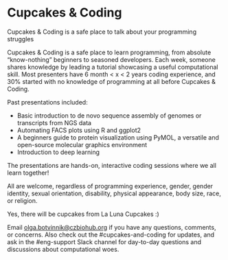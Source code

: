 # Cupcakes & Coding
Cupcakes &amp; Coding is a safe place to talk about your programming struggles

Cupcakes & Coding is a safe place to learn programming, from absolute “know-nothing” beginners to seasoned developers. Each week, someone shares knowledge by leading a tutorial showcasing a useful computational skill. Most presenters have 6 month < x < 2 years coding experience, and 30% started with no knowledge of programming at all before Cupcakes & Coding.

Past presentations included: 
- Basic introduction to de novo sequence assembly of genomes or transcripts from NGS data
- Automating FACS plots using R and ggplot2
- A beginners guide to protein visualization using PyMOL, a versatile and open-source molecular graphics environment
- Introduction to deep learning

The presentations are hands-on, interactive coding sessions where we all learn together! 

All are welcome, regardless of programming experience, gender, gender identity, sexual orientation, disability, physical appearance, body size, race, or religion.

Yes, there will be cupcakes from La Luna Cupcakes :)

Email olga.botvinnik@czbiohub.org if you have any questions, comments, or concerns. Also check out the #cupcakes-and-coding for updates, and ask in the #eng-support Slack channel for day-to-day questions and discussions about computational woes.
